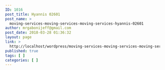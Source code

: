 ```yaml
---
ID: 1016
post_title: Hyannis 02601
post_name: >
  moving-services-moving-services-moving-services-hyannis-02601
author: mrgabonijeff@gmail.com
post_date: 2018-03-28 01:36:32
layout: page
link: >
  http://localhost/wordpress/moving-services-moving-services-moving-services-hyannis-02601/
published: true
tags: [ ]
categories: [ ]
---
```

